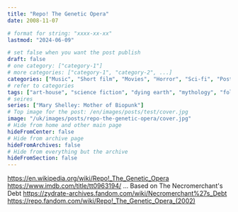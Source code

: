 ```yaml
---
title: "Repo! The Genetic Opera"
date: 2008-11-07

# format for string: "xxxx-xx-xx"
lastmod: "2024-06-09"

# set false when you want the post publish
draft: false
# one category: ["category-1"]
# more categories: ["category-1", "category-2", ...]
categories: ["Music", "Short film", "Movies", "Horror", "Sci-fi", "Post-Apocalyptic Fiction", "Musical", "Biopunk"]
# refer to categories
tags: ["art-house", "science fiction", "dying earth", "mythology", "folklore", "urban legend", "faith", "gnosis", "biohazard", "poison", "drugs", "madness", "necro fetishism", "militarism", "humanism", "posthumanism", "pandemic", "adaptation"]
# seires
series: ["Mary Shelley: Mother of Biopunk"]
# Top image for the post: /en/images/posts/test/cover.jpg
image: "/uk/images/posts/repo-the-genetic-opera/cover.jpg"
# Hide from home and other main page
hideFromCenter: false
# Hide from archive page
hideFromArchives: false
# Hide from everything but the archive
hideFromSection: false
---
```

https://en.wikipedia.org/wiki/Repo!_The_Genetic_Opera
https://www.imdb.com/title/tt0963194/
...
Based on The Necromerchant's Debt
https://zydrate-archives.fandom.com/wiki/Necromerchant%27s_Debt
https://repo.fandom.com/wiki/Repo!_The_Genetic_Opera_(2002)
<!--more-->